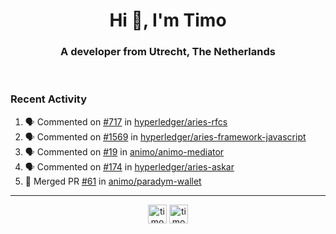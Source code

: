 <h1 align="center">Hi 👋, I'm Timo</h1>
<h3 align="center">A developer from Utrecht, The Netherlands</h3>
<br/>
<!-- https://github.com/rahuldkjain/github-profile-readme-generator --!>

<!--  <p align="left"><img src="https://github-readme-stats.vercel.app/api?username=timoglastra&show_icons=true&count_private=true&" alt="timoglastra" /></p> --!>

<!--
Github language stats
<p align="left"><img src="https://github-readme-stats.vercel.app/api/top-langs/?username=timoglastra&layout=compact" alt="timoglastra" /><p>
-->

<!-- Codestats language stats -->
<!-- <p align="left"><img src="https://codestats-readme.vercel.app/api/top-langs/?username=timoglastra&layout=compact&language_count=12" alt="timoglastra" /><p>    --!>
  
<h3>Recent Activity</h3>

<!--START_SECTION:activity-->
1. 🗣 Commented on [#717](https://github.com/hyperledger/aries-rfcs/issues/717#issuecomment-1707885612) in [hyperledger/aries-rfcs](https://github.com/hyperledger/aries-rfcs)
2. 🗣 Commented on [#1569](https://github.com/hyperledger/aries-framework-javascript/issues/1569#issuecomment-1706810397) in [hyperledger/aries-framework-javascript](https://github.com/hyperledger/aries-framework-javascript)
3. 🗣 Commented on [#19](https://github.com/animo/animo-mediator/issues/19#issuecomment-1701242473) in [animo/animo-mediator](https://github.com/animo/animo-mediator)
4. 🗣 Commented on [#174](https://github.com/hyperledger/aries-askar/issues/174#issuecomment-1700778242) in [hyperledger/aries-askar](https://github.com/hyperledger/aries-askar)
5. 🎉 Merged PR [#61](https://github.com/animo/paradym-wallet/pull/61) in [animo/paradym-wallet](https://github.com/animo/paradym-wallet)
<!--END_SECTION:activity-->

---

<p align="center">
<a href="https://twitter.com/timoglastra" target="blank"><img align="center" src="https://cdn.jsdelivr.net/npm/simple-icons@3.0.1/icons/twitter.svg" alt="timoglastra" height="30" width="30" /></a>
<a href="https://linkedin.com/in/timoglastra" target="blank"><img align="center" src="https://cdn.jsdelivr.net/npm/simple-icons@3.0.1/icons/linkedin.svg" alt="timoglastra" height="30" width="30" /></a>
</p>



